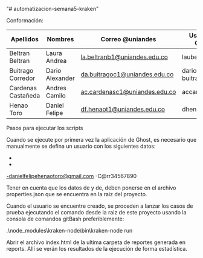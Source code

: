 "# automatizacion-semana5-kraken" 

Conformación:

| Apellidos | Nombres | Correo @uniandes | Usuario de GitHub |
| --------- | ------- | ---------------- | ----------------- |
| Beltran Beltran | Laura Andrea | la.beltranb1@uniandes.edu.co |  laubeltranandes |
| Buitrago Corredor | Dario Alexander | da.buitragoc1@uniandes.edu.co |  dario-buitrago-andes |
| Cardenas Castañeda | Andres Camilo | ac.cardenasc1@uniandes.edu.co | accardenasc1 |
| Henao Toro | Daniel Felipe | df.henaot1@uniandes.edu.co | dhenaotoro |

Pasos para ejecutar los scripts

Cuando se ejecute por primera vez la aplicación de Ghost, es necesario que manualmente se defina un usuario con los siguientes datos:

-
-
-danielfelipehenaotoro@gmail.com
-C@rr34567890

Tener en cuenta que los datos de y de, deben ponerse en el archivo properties.json que se encuentra en la raiz del proyecto.

Cuando el usuario se encuentre creado, se proceden a lanzar los casos de prueba ejecutando el comando desde la raiz de este proyecto usando la consola
de comandos gitBash preferiblemente:

.\node_modules\kraken-node\bin\kraken-node run

Abrir el archivo index.html de la ultima carpeta de reportes generada en reports. Allí se verán los resultados de la ejecución de forma estadística.